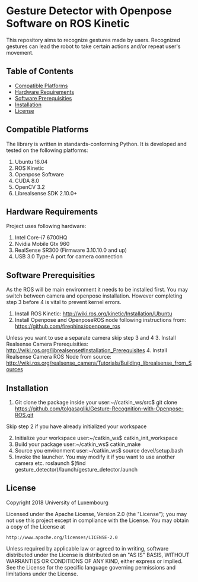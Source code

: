 # Gesture Detector with Openpose Software on ROS Kinetic

This repository aims to recognize gestures made by users. Recognized gestures can lead the robot to take certain actions and/or repeat user's movement.

## Table of Contents
* [Compatible Platforms](#compatible-platforms)
* [Hardware Requirements](#hardware-requirements)
* [Software Prerequisities](#software-prerequisities)
* [Installation](#installation)
* [License](#license)


## Compatible Platforms

The library is written in standards-conforming Python. It is developed and tested on the following platforms:

1. Ubuntu 16.04
2. ROS Kinetic
3. Openpose Software
4. CUDA 8.0
5. OpenCV 3.2
6. Librealsense SDK 2.10.0+


## Hardware Requirements
Project uses following hardware:

1. Intel Core-i7 6700HQ
2. Nvidia Mobile Gtx 960
3. RealSense SR300 (Firmware 3.10.10.0 and up)
4. USB 3.0 Type-A port for camera connection


## Software Prerequisities

As the ROS will be main environment it needs to be installed first. You may switch between camera and openpose installation. However completing step 3 before 4 is vital to prevent kernel errors.

1. Install ROS Kinetic: http://wiki.ros.org/kinetic/Installation/Ubuntu
2. Install Openpose and OpenposeROS node following instructions from: https://github.com/firephinx/openpose_ros

Unless you want to use a separate camera skip step 3 and 4
3. Install Realsense Camera Prerequisities: http://wiki.ros.org/librealsense#Installation_Prerequisites
4. Install Realsense Camera ROS Node from source: http://wiki.ros.org/realsense_camera/Tutorials/Building_librealsense_from_Sources

## Installation

1. Git clone the package inside your user:~/<path-to-catkin-workspace>/catkin_ws/src$  git clone https://github.com/tolgasaglik/Gesture-Recognition-with-Openpose-ROS.git

Skip step 2 if you have already initialized your workspace

2. Initialize your workspace 
	user:~/catkin_ws$ catkin_init_workspace 
2. Build your package
	user:~/catkin_ws$ catkin_make
3. Source you environment
	user:~/catkin_ws$ source devel/setup.bash
4. Invoke the launcher. You may modify it if you want to use another camera etc.
	roslaunch $(find gesture_detector)/launch/gesture_detector.launch

## License

Copyright 2018 University of Luxembourg

Licensed under the Apache License, Version 2.0 (the "License");
you may not use this project except in compliance with the License.
You may obtain a copy of the License at

    http://www.apache.org/licenses/LICENSE-2.0

Unless required by applicable law or agreed to in writing, software
distributed under the License is distributed on an "AS IS" BASIS,
WITHOUT WARRANTIES OR CONDITIONS OF ANY KIND, either express or implied.
See the License for the specific language governing permissions and
limitations under the License.
